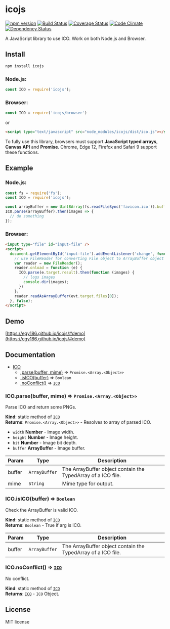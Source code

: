 # icojs

[![npm version](https://img.shields.io/npm/v/icojs.svg)](https://www.npmjs.com/package/icojs)
[![Build Status](https://img.shields.io/travis/egy186/icojs.svg)](https://travis-ci.org/egy186/icojs)
[![Coverage Status](https://img.shields.io/coveralls/egy186/icojs.svg)](https://coveralls.io/r/egy186/icojs)
[![Code Climate](https://img.shields.io/codeclimate/github/egy186/icojs.svg)](https://codeclimate.com/github/egy186/icojs)
[![Dependency Status](https://img.shields.io/david/egy186/icojs.svg)](https://david-dm.org/egy186/icojs)

A JavaScript library to use ICO.
Work on both Node.js and Browser.

## Install

```sh
npm install icojs
```

### Node.js:

```js
const ICO = require('icojs');
```

### Browser:

```js
const ICO = require('icojs/browser')
```

or

```html
<script type="text/javascript" src="node_modules/icojs/dist/ico.js"></script>
```

To fully use this library, browsers must support **JavaScript typed arrays**, **Canvas API** and **Promise**.
Chrome, Edge 12, Firefox and Safari 9 support these functions.

## Example

### Node.js:

```js
const fs = require('fs');
const ICO = require('icojs');

const arrayBuffer = new Uint8Array(fs.readFileSync('favicon.ico')).buffer;
ICO.parse(arrayBuffer).then(images => {
  // do something
});
```

### Browser:

```html
<input type="file" id="input-file" />
<script>
  document.getElementById('input-file').addEventListener('change', function (evt) {
    // use FileReader for converting File object to ArrayBuffer object
    var reader = new FileReader();
    reader.onload = function (e) {
      ICO.parse(e.target.result).then(function (images) {
        // logs images
        console.dir(images);
      })
    };
    reader.readAsArrayBuffer(evt.target.files[0]);
  }, false);
</script>
```

## Demo

[https://egy186.github.io/icojs/#demo](https://egy186.github.io/icojs/#demo)

## Documentation

<a name="ICO"></a>

* [ICO](#ICO)
    * [.parse(buffer, mime)](#ICO.parse) ⇒ <code>Promise.&lt;Array.&lt;Object&gt;&gt;</code>
    * [.isICO(buffer)](#ICO.isICO) ⇒ <code>Boolean</code>
    * [.noConflict()](#ICO.noConflict) ⇒ <code>[ICO](#ICO)</code>

<a name="ICO.parse"></a>

### ICO.parse(buffer, mime) ⇒ <code>Promise.&lt;Array.&lt;Object&gt;&gt;</code>
Parse ICO and return some PNGs.

**Kind**: static method of <code>[ICO](#ICO)</code>  
**Returns**: <code>Promise.&lt;Array.&lt;Object&gt;&gt;</code> - Resolves to array of parsed ICO.
  * `width` **Number** - Image width.
  * `height` **Number** - Image height.
  * `bit` **Number** - Image bit depth.
  * `buffer` **ArrayBuffer** - Image buffer.  

| Param | Type | Description |
| --- | --- | --- |
| buffer | <code>ArrayBuffer</code> | The ArrayBuffer object contain the TypedArray of a ICO file. |
| mime | <code>String</code> | Mime type for output. |

<a name="ICO.isICO"></a>

### ICO.isICO(buffer) ⇒ <code>Boolean</code>
Check the ArrayBuffer is valid ICO.

**Kind**: static method of <code>[ICO](#ICO)</code>  
**Returns**: <code>Boolean</code> - True if arg is ICO.  

| Param | Type | Description |
| --- | --- | --- |
| buffer | <code>ArrayBuffer</code> | The ArrayBuffer object contain the TypedArray of a ICO file. |

<a name="ICO.noConflict"></a>

### ICO.noConflict() ⇒ <code>[ICO](#ICO)</code>
No conflict.

**Kind**: static method of <code>[ICO](#ICO)</code>  
**Returns**: <code>[ICO](#ICO)</code> - `ICO` Object.  

## License

MIT license
